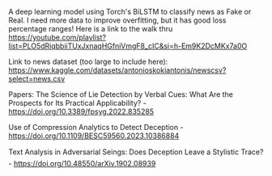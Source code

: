 A deep learning model using Torch's BiLSTM to classify news as Fake or Real. I need more data to improve overfitting, but it has good loss percentage ranges! Here is a link to the walk thru https://youtube.com/playlist?list=PLO5dRiqbbiiTUxJxnaqHGfniVmgF8_cIC&si=h-Em9K2DcMKx7a0O

Link to news dataset (too large to include here): https://www.kaggle.com/datasets/antonioskokiantonis/newscsv?select=news.csv

Papers:
The Science of Lie Detection by Verbal Cues: What Are the Prospects for Its Practical Applicability? - https://doi.org/10.3389/fpsyg.2022.835285

Use of Compression Analytics to Detect Deception - https://doi.org/10.1109/BESC59560.2023.10386884

Text Analysis in Adversarial Seings: Does Deception Leave a Stylistic Trace? - https://doi.org/10.48550/arXiv.1902.08939
